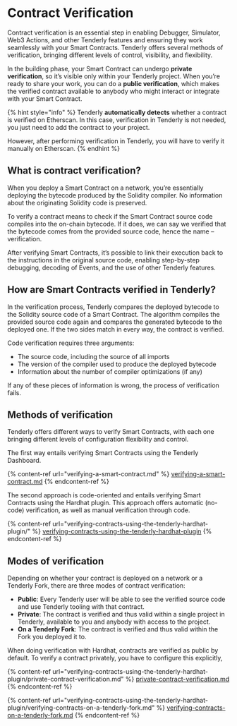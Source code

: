 # Contract Verification

Contract verification is an essential step in enabling Debugger, Simulator, Web3 Actions, and other Tenderly features and ensuring they work seamlessly with your Smart Contracts. Tenderly offers several methods of verification, bringing different levels of control, visibility, and flexibility.&#x20;

In the building phase, your Smart Contract can undergo **private verification**, so it’s visible only within your Tenderly project. When you’re ready to share your work, you can do a **public verification**, which makes the verified contract available to anybody who might interact or integrate with your Smart Contract.&#x20;

{% hint style="info" %}
Tenderly **automatically detects** whether a contract is verified on Etherscan. In this case, verification in Tenderly is not needed, you just need to add the contract to your project.

However, after performing verification in Tenderly, you will have to verify it manually on Etherscan.
{% endhint %}

## What is contract verification?

When you deploy a Smart Contract on a network, you’re essentially deploying the bytecode produced by the Solidity compiler. No information about the originating Solidity code is preserved.

To verify a contract means to check if the Smart Contract source code compiles into the on-chain bytecode. If it does, we can say we verified that the bytecode comes from the provided source code, hence the name – verification.&#x20;

After verifying Smart Contracts, it’s possible to link their execution back to the instructions in the original source code, enabling step-by-step debugging, decoding of Events, and the use of other Tenderly features.

## How are Smart Contracts verified in Tenderly?

In the verification process, Tenderly compares the deployed bytecode to the Solidity source code of a Smart Contract. The algorithm compiles the provided source code again and compares the generated bytecode to the deployed one. If the two sides match in every way, the contract is verified.

Code verification requires three arguments:&#x20;

* The source code, including the source of all imports
* The version of the compiler used to produce the deployed bytecode
* Information about the number of compiler optimizations (if any)

&#x20;If any of these pieces of information is wrong, the process of verification fails.

## Methods of verification

Tenderly offers different ways to verify Smart Contracts, with each one bringing different levels of configuration flexibility and control.

The first way entails verifying Smart Contracts using the Tenderly Dashboard.

{% content-ref url="verifying-a-smart-contract.md" %}
[verifying-a-smart-contract.md](verifying-a-smart-contract.md)
{% endcontent-ref %}

The second approach is code-oriented and entails verifying Smart Contracts using the Hardhat plugin. This approach offers automatic (no-code) verification, as well as manual verification through code.

{% content-ref url="verifying-contracts-using-the-tenderly-hardhat-plugin/" %}
[verifying-contracts-using-the-tenderly-hardhat-plugin](verifying-contracts-using-the-tenderly-hardhat-plugin/)
{% endcontent-ref %}

## Modes of verification

Depending on whether your contract is deployed on a network or a Tenderly Fork, there are three modes of contract verification:

* **Public**: Every Tenderly user will be able to see the verified source code and use Tenderly tooling with that contract.&#x20;
* **Private**: The contract is verified and thus valid within a single project in Tenderly, available to you and anybody with access to the project.
* **On a Tenderly Fork**: The contract is verified and thus valid within the Fork you deployed it to.

When doing verification with Hardhat, contracts are verified as public by default. To verify a contract privately, you have to configure this explicitly,

{% content-ref url="verifying-contracts-using-the-tenderly-hardhat-plugin/private-contract-verification.md" %}
[private-contract-verification.md](verifying-contracts-using-the-tenderly-hardhat-plugin/private-contract-verification.md)
{% endcontent-ref %}

{% content-ref url="verifying-contracts-using-the-tenderly-hardhat-plugin/verifying-contracts-on-a-tenderly-fork.md" %}
[verifying-contracts-on-a-tenderly-fork.md](verifying-contracts-using-the-tenderly-hardhat-plugin/verifying-contracts-on-a-tenderly-fork.md)
{% endcontent-ref %}
